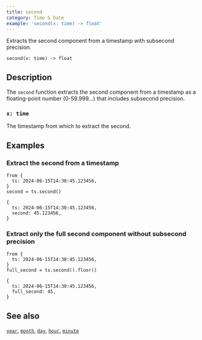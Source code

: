 ```yaml
---
title: second
category: Time & Date
example: 'second(x: time) -> float'
---
```



Extracts the second component from a timestamp with subsecond precision.

```tql
second(x: time) -> float
```

## Description

The `second` function extracts the second component from a timestamp as a
floating-point number (0-59.999…) that includes subsecond precision.

### `x: time`

The timestamp from which to extract the second.

## Examples

### Extract the second from a timestamp

```tql
from {
  ts: 2024-06-15T14:30:45.123456,
}
second = ts.second()
```

```tql
{
  ts: 2024-06-15T14:30:45.123456,
  second: 45.123456,
}
```

### Extract only the full second component without subsecond precision

```tql
from {
  ts: 2024-06-15T14:30:45.123456,
}
full_second = ts.second().floor()
```

```tql
{
  ts: 2024-06-15T14:30:45.123456,
  full_second: 45,
}
```

## See also

[`year`](/reference/functions/year),
[`month`](/reference/functions/month),
[`day`](/reference/functions/day),
[`hour`](/reference/functions/hour),
[`minute`](/reference/functions/minute)
